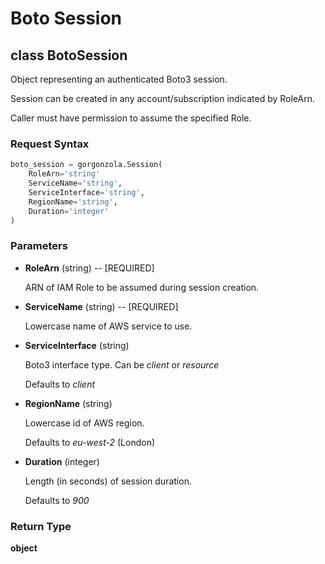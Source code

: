# Boto Session

## **class** BotoSession

Object representing an authenticated Boto3 session.

Session can be created in any account/subscription indicated by RoleArn.

Caller must have permission to assume the specified Role.


### Request Syntax

```python
boto_session = gorgonzola.Session(
    RoleArn='string'
    ServiceName='string',
    ServiceInterface='string',
    RegionName='string',
    Duration='integer'
)
```

### Parameters

* **RoleArn** (string) -- [REQUIRED]

    ARN of IAM Role to be assumed during session creation.

* **ServiceName** (string) -- [REQUIRED]

    Lowercase name of AWS service to use.

* **ServiceInterface** (string)

    Boto3 interface type. Can be *client* or *resource*
    
    Defaults to *client*

* **RegionName** (string)

    Lowercase id of AWS region.

    Defaults to *eu-west-2* (London)

* **Duration** (integer)

    Length (in seconds) of session duration.

    Defaults to *900*

### Return Type

**object**
